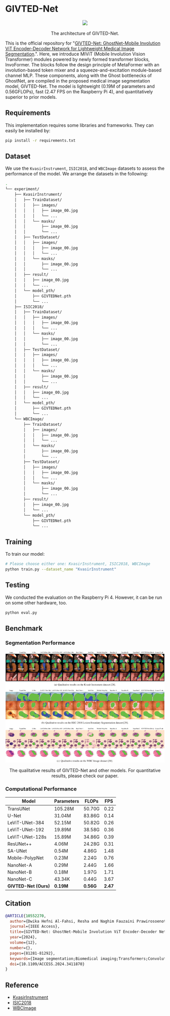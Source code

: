 # GIVTED-Net

<div align="center">

<img src="https://ieeexplore.ieee.org/ielx8/6287639/10380310/10552270/graphical_abstract/access-gagraphic-3411870.jpg" width="600">

The architecture of GIVTED-Net.
</div>

This is the official repository for "[GIVTED-Net: GhostNet-Mobile Involution ViT Encoder-Decoder Network for Lightweight Medical Image Segmentation](https://ieeexplore.ieee.org/document/10552270).". Here, we introduce MIViT (Mobile Involution Vision Transformer) modules powered by newly formed transformer blocks, InvoFormer. The blocks follow the design principle of MetaFormer with an involution-based token mixer and a squeeze-and-excitation module-based channel MLP. These components, along with the Ghost bottlenecks of GhostNet, are compiled in the proposed medical image segmentation model, GIVTED-Net. The model is lightweight (0.19M of parameters and 0.56GFLOPs), fast (2.47 FPS on the Raspberry Pi 4), and quantitatively superior to prior models.


## Requirements

This implementation requires some libraries and frameworks. They can easily be installed by:

```bash
pip install -r requirements.txt
```


## Dataset

We use the ``KvasirInstrument``, ``ISIC2018``, and ``WBCImage`` datasets to assess the performance of the model. We arrange the datasets in the following:

```bash
.
└── experiment/
    ├── KvasirInstrument/
    │   ├── TrainDataset/
    │   │   ├── images/
    │   │   │   ├── image_00.jpg
    │   │   │   └── ...
    │   │   └── masks/
    │   │       ├── image_00.jpg
    │   │       └── ...
    │   ├── TestDataset/
    │   │   ├── images/
    │   │   │   ├── image_00.jpg
    │   │   │   └── ...
    │   │   └── masks/
    │   │       ├── image_00.jpg
    │   │       └── ...
    │   ├── result/
    │   │   ├── image_00.jpg
    │   │   └── ...
    │   └── model_pth/
    │       ├── GIVTEDNet.pth
    │       └── ...
    ├── ISIC2018/
    │   ├── TrainDataset/
    │   │   ├── images/
    │   │   │   ├── image_00.jpg
    │   │   │   └── ...
    │   │   └── masks/
    │   │       ├── image_00.jpg
    │   │       └── ...
    │   ├── TestDataset/
    │   │   ├── images/
    │   │   │   ├── image_00.jpg
    │   │   │   └── ...
    │   │   └── masks/
    │   │       ├── image_00.jpg
    │   │       └── ...
    │   ├── result/
    │   │   ├── image_00.jpg
    │   │   └── ...
    │   └── model_pth/
    │       ├── GIVTEDNet.pth
    │       └── ...
    └── WBCImage/
        ├── TrainDataset/
        │   ├── images/
        │   │   ├── image_00.jpg
        │   │   └── ...
        │   └── masks/
        │       ├── image_00.jpg
        │       └── ...
        ├── TestDataset/
        │   ├── images/
        │   │   ├── image_00.jpg
        │   │   └── ...
        │   └── masks/
        │       ├── image_00.jpg
        │       └── ...
        ├── result/
        │   ├── image_00.jpg
        │   └── ...
        └── model_pth/
            ├── GIVTEDNet.pth
            └── ...
```


## Training

To train our model:

```bash
# Please choose either one: KvasirInstrument, ISIC2018, WBCImage
python train.py --dataset_name "KvasirInstrument" 
```

## Testing

We conducted the evaluation on the Raspberry Pi 4. However, it can be run on some other hardware, too.

```bash
python eval.py
```


## Benchmark

### Segmentation Performance


![qualitative](./assets/ardiy4-3411870-large.gif)
<div align="center">The qualitative results of GIVTED-Net and other models. For quantitative results, please check our paper.</div>


### Computational Performance

| Model  | Parameters  | FLOPs  | FPS  |
|---|---|---|---|
| TransUNet  | 105.28M  | 50.70G  |  0.22 |
| U-Net  | 31.04M  |  83.86G |  0.14 |
| LeViT-UNet-384  |  52.15M | 50.82G  |  0.26 |
| LeViT-UNet-192  |  19.89M |  38.58G |  0.36 |
| LeViT-UNet-128s  |  15.89M | 34.86G  | 0.39  |
| ResUNet++  | 4.06M  | 24.28G  | 0.31  |
| SA-UNet  | 0.54M  | 4.86G  |  1.48 |
|  Mobile-PolypNet | 0.23M  |  2.24G | 0.76  |
| NanoNet-A  | 0.29M  | 2.44G  | 1.66  |
|  NanoNet-B | 0.18M  | 1.97G  | 1.71  |
| NanoNet-C  | 43.34K  | 0.44G  |  3.67 |
| **GIVTED-Net (Ours)**  | **0.19M**  | **0.56G**  |  **2.47** |


## Citation

```bibtex
@ARTICLE{10552270,
  author={Dwika Hefni Al-Fahsi, Resha and Naghim Fauzaini Prawirosoenoto, Ahmad and Adi Nugroho, Hanung and Ardiyanto, Igi},
  journal={IEEE Access}, 
  title={GIVTED-Net: GhostNet-Mobile Involution ViT Encoder-Decoder Network for Lightweight Medical Image Segmentation}, 
  year={2024},
  volume={12},
  number={},
  pages={81281-81292},
  keywords={Image segmentation;Biomedical imaging;Transformers;Convolutional neural networks;Computational modeling;Decoding;Convolutional neural networks;Deep learning;Deep learning;GhostNet;lightweight model;medical image segmentation;mobile involution ViT},
  doi={10.1109/ACCESS.2024.3411870}
}
```

## Reference

* [KvasirInstrument](https://datasets.simula.no/kvasir-instrument/)
* [ISIC2018](https://challenge.isic-archive.com/data/#2018)
* [WBCImage](https://github.com/zxaoyou/segmentation_WBC)




